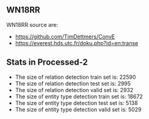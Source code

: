 ## WN18RR

WN18RR source are:
- https://github.com/TimDettmers/ConvE
- https://everest.hds.utc.fr/doku.php?id=en:transe

## Stats in Processed-2
- The size of relation detection train set is: 22590
- The size of relation detection test set is: 2995
- The size of relation detection valid set is: 2932
- The size of entity type detection train set is: 18672
- The size of entity type detection test set is: 5138
- The size of entity type detection valid set is: 5029
